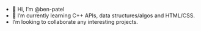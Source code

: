 - 👋 Hi, I’m @ben-patel
- 🌱 I’m currently learning C++ APIs, data structures/algos and HTML/CSS.
-  I’m looking to collaborate any interesting projects.

<!---
ben-patel/ben-patel is a ✨ special ✨ repository because its `README.md` (this file) appears on your GitHub profile.
You can click the Preview link to take a look at your changes.
--->
<!-- im guessing this is a comment??
---> 
